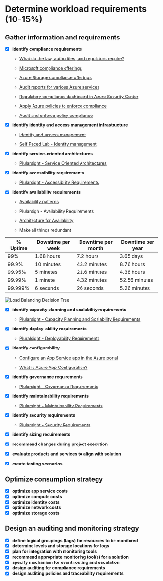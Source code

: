 # Determine workload requirements (10-15%)

## Gather information and requirements

- [x] __identify compliance requirements__

  - [What do the law, authorities, and regulators require?](https://docs.microsoft.com/en-us/azure/architecture/framework/security/law-authority)

  - [Microsoft compliance offerings](https://docs.microsoft.com/en-gb/microsoft-365/compliance/offering-home)

  - [Azure Storage compliance offerings](https://docs.microsoft.com/en-us/azure/storage/common/storage-compliance-offerings)

  - [Audit reports for various Azure services](https://servicetrust.microsoft.com/)

  - [Regulatory compliance dashboard in Azure Security Center](https://azure.microsoft.com/en-us/blog/regulatory-compliance-dashboard-in-azure-security-center-now-available/)

  - [Apply Azure policies to enforce compliance](https://azure.microsoft.com/en-us/services/azure-policy/)

  - [Audit and enforce policy compliance](https://docs.microsoft.com/en-us/azure/architecture/framework/security/governance#audit-and-enforce-policy-compliance)

- [x] __identify identity and access management infrastructure__

  - [Identity and access management](https://docs.microsoft.com/en-us/azure/architecture/framework/security/identity)

  - [Self Paced Lab - Identity management](https://docs.microsoft.com/en-gb/learn/modules/design-for-security-in-azure/3-identity-management)

- [x] __identify service-oriented architectures__

  - [Plularsight - Service Oriented Architectures](https://app.pluralsight.com/course-player?course=microsoft-azure-enterprise-architecture-information-gathering&author=chris-behrens&name=87dac155-b66f-4af5-b489-63b8eacb94f3&clip=0&mode=live)

- [x] __identify accessibility requirements__

  - [Plularsight - Accessibility Requirements](https://app.pluralsight.com/course-player?clipId=40fe86cf-f9c1-4ace-87e7-863f1bc54d4b)

- [x] __identify availability requirements__

  - [Availability patterns](https://docs.microsoft.com/en-us/azure/architecture/patterns/category/availability)

  - [Plularsigh - Availability Requirements](https://app.pluralsight.com/course-player?clipId=cdd824ec-8533-4701-802b-5e0375de83ac)

  - [Architecture for Availability](https://docs.microsoft.com/en-us/azure/architecture/guide/pillars#availability)

  - [Make all things redundant](https://docs.microsoft.com/en-us/azure/architecture/guide/design-principles/redundancy)

|% Uptime|Downtime per week|Downtime per month|Downtime per year|
|--- |--- |--- |--- |
|99%|1.68 hours|7.2 hours|3.65 days|
|99.9%|10 minutes|43.2 minutes|8.76 hours|
|99.95%|5 minutes|21.6 minutes|4.38 hours|
|99.99%|1 minute|4.32 minutes|52.56 minutes|
|99.999%|6 seconds|26 seconds|5.26 minutes|

![Load Balancing Decision Tree](https://docs.microsoft.com/en-us/azure/architecture/guide/technology-choices/images/load-balancing-decision-tree.png)

- [x] __identify capacity planning and scalability requirements__

  - [Plularsight - Capacity Planning and Scalability Requirements](https://app.pluralsight.com/course-player?clipId=5a12417b-35db-450e-8b6b-5f797df22679)

- [x] __identify deploy-ability requirements__

  - [Pluralsight - Deployability Requirements](https://app.pluralsight.com/course-player?clipId=c028929c-bbe2-46ed-8f04-8b2a5574c2af)

- [x] __identify configurability__

  - [Configure an App Service app in the Azure portal](https://docs.microsoft.com/en-us/azure/app-service/configure-common)

  - [What is Azure App Configuration?](https://docs.microsoft.com/en-us/azure/azure-app-configuration/overview)

- [x] __identify governance requirements__

  - [Plularsight - Governance Requirements](https://app.pluralsight.com/course-player?clipId=a12acd37-4df1-4f2a-a66c-f598ded13841)

- [x] __identify maintainability requirements__

  - [Plularsight - Maintainability Requirements](https://app.pluralsight.com/course-player?clipId=400d6f60-2141-423c-b37a-605814b4c1f8)

- [x] __identify security requirements__

  - [Plularsight - Security Requirements](https://app.pluralsight.com/course-player?clipId=5a12417b-35db-450e-8b6b-5f797df22679)

- [x] __identify sizing requirements__
- [x] __recommend changes during project execution__
- [x] __evaluate products and services to align with solution__
- [x] __create testing scenarios__

## Optimize consumption strategy

- [x] __optimize app service costs__
- [x] __optimize compute costs__
- [x] __optimize identity costs__
- [x] __optimize network costs__
- [x] __optimize storage costs__

## Design an auditing and monitoring strategy

- [x] __define logical groupings (tags) for resources to be monitored__
- [x] __determine levels and storage locations for logs__
- [x] __plan for integration with monitoring tools__
- [x] __recommend appropriate monitoring tool(s) for a solution__
- [x] __specify mechanism for event routing and escalation__
- [x] __design auditing for compliance requirements__
- [x] __design auditing policies and traceability requirements__